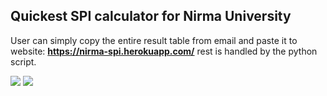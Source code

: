 ## Quickest SPI calculator for Nirma University

User can simply copy the entire result table from email and paste it to website: **https://nirma-spi.herokuapp.com/** rest is handled by the python script.

![](https://image.ibb.co/mAa6jG/1.jpg)
![](https://image.ibb.co/iwq6jG/2.jpg)

